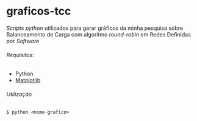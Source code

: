 # graficos-tcc

*Scripts python* utilizados para gerar gráficos da minha pesquisa sobre Balanceamento de Carga com algoritmo *round-robin* em Redes Definidas por *Software*

###### Requisitos:
- Python
- [Matplotlib](https://matplotlib.org/)

###### Utilização
`$ python <nome-grafico>`
